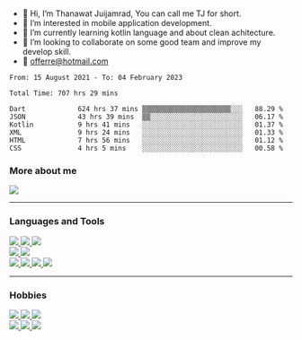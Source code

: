 
<br>

- 👋 Hi, I’m Thanawat Juijamrad, You can call me TJ for short.
- 👀 I’m interested in mobile application development.
- 🌱 I’m currently learning kotlin language and about clean achitecture.
- 💞️ I’m looking to collaborate on some good team and improve my develop skill.
- 📨 offerre@hotmail.com
<!--START_SECTION:waka-->

```text
From: 15 August 2021 - To: 04 February 2023

Total Time: 707 hrs 29 mins

Dart             624 hrs 37 mins ▒▒▒▒▒▒▒▒▒▒▒▒▒▒▒▒▒▒▒▒▒▒░░░   88.29 %
JSON             43 hrs 39 mins  ▒▒░░░░░░░░░░░░░░░░░░░░░░░   06.17 %
Kotlin           9 hrs 41 mins   ░░░░░░░░░░░░░░░░░░░░░░░░░   01.37 %
XML              9 hrs 24 mins   ░░░░░░░░░░░░░░░░░░░░░░░░░   01.33 %
HTML             7 hrs 56 mins   ░░░░░░░░░░░░░░░░░░░░░░░░░   01.12 %
CSS              4 hrs 5 mins    ░░░░░░░░░░░░░░░░░░░░░░░░░   00.58 %
```

<!--END_SECTION:waka-->

### More about me
<a href="https://www.linkedin.com/in/aofferry/" target="_blank">
  <img src="https://img.shields.io/badge/LinkedIn-0077B5?style=for-the-badge&logo=linkedin&logoColor=white" />
</a>
<br />

---

### Languages and Tools
<a href="">
  <img src="https://img.shields.io/badge/Flutter-%2302569B.svg?style=for-the-badge&logo=Flutter&logoColor=white" />
  <img src="https://img.shields.io/badge/Kotlin-0095D5?&style=for-the-badge&logo=kotlin&logoColor=white" />
  <img src="https://img.shields.io/badge/Java-ED8B00?style=for-the-badge&logo=java&logoColor=white" />
  <br>
  <img src="https://img.shields.io/badge/Android_Studio-3DDC84?style=for-the-badge&logo=android-studio&logoColor=white" />
  <img src="https://img.shields.io/badge/Visual_Studio-5C2D91?style=for-the-badge&logo=android-studio&logoColor=white" />
  <br>
  <img src="https://img.shields.io/badge/Sourcetree-0052CC?style=for-the-badge&logo=slack&logoColor=white" />
  <img src="https://img.shields.io/badge/Postman-FF6C37?style=for-the-badge&logo=Postman&logoColor=white" />
  <img src="https://img.shields.io/badge/Jira-0052CC?style=for-the-badge&logo=Jira&logoColor=white" />
  <img src="https://img.shields.io/badge/Figma-F24E1E?style=for-the-badge&logo=figma&logoColor=white" />
</a>

<br />

---

### Hobbies
<a href="">
  <img src="https://img.shields.io/badge/Steam-000000?style=for-the-badge&logo=steam&logoColor=white" />
  <img src="https://img.shields.io/badge/PlayStation-003791?style=for-the-badge&logo=playstation&logoColor=white" />
  <img src="https://img.shields.io/badge/Nintendo_Switch-E60012?style=for-the-badge&logo=nintendo-switch&logoColor=white" /></br>
  <img src="https://img.shields.io/badge/YouTube-FF0000?style=for-the-badge&logo=youtube&logoColor=white" />
  <img src="https://img.shields.io/badge/Netflix-E50914?style=for-the-badge&logo=netflix&logoColor=white" />
  <img src="https://img.shields.io/badge/Spotify-1ED760?&style=for-the-badge&logo=spotify&logoColor=white" />
</a>


<br />


<br />

<!---
offerre/offerre is a ✨ special ✨ repository because its `README.md` (this file) appears on your GitHub profile.
You can click the Preview link to take a look at your changes.
--->

